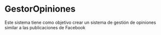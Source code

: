 # GestorOpiniones
Este sistema tiene como objetivo crear un sistema de gestión de opiniones similar a las publicaciones de Facebook
